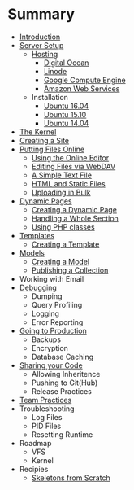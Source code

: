 # Summary

* [Introduction](README.md)
* [Server Setup](server_setup/README.md)
    * [Hosting](server_setup/hosting/README.md)
        * [Digital Ocean](server_setup/hosting/digital_ocean.md)
        * [Linode](server_setup/hosting/linode.md)
        * [Google Compute Engine](server_setup/hosting/gce.md)
        * [Amazon Web Services](server_setup/hosting/aws.md)
    * Installation
        * [Ubuntu 16.04](server_setup/installation/ubuntu-1604.md)
        * [Ubuntu 15.10](server_setup/installation/ubuntu-1510.md)
        * [Ubuntu 14.04](server_setup/installation/ubuntu-1404.md)
* [The Kernel](kernel/README.md)
* [Creating a Site](creating_a_site/README.md)
* [Putting Files Online](publishing/README.md)
    * [Using the Online Editor](publishing/online_editor.md)
    * [Editing Files via WebDAV](publishing/publishing/webdav.md)
    * [A Simple Text File](publishing/text.md)
    * [HTML and Static Files](publishing/static_files.md)
    * [Uploading in Bulk](publishing/pushinging/uploading.md)
* [Dynamic Pages](dynamic_pages/README.md)
    * [Creating a Dynamic Page](dynamic_pages/creating.md)
    * [Handling a Whole Section](dynamic_pages/sections.md)
    * [Using PHP classes](dynamic_pages/php_classes.md)
* [Templates](templates/README.md)
    * [Creating a Template](templates/creating.md)
* [Models](models/README.md)
    * [Creating a Model](models/creating.md)
    * [Publishing a Collection](models/collection.md)
* Working with Email
* [Debugging](debugging/README.md)
    * Dumping
    * Query Profiling
    * Logging
    * Error Reporting
* [Going to Production](production/README.md)
    * Backups
    * Encryption
    * Database Caching
* [Sharing your Code](sharing/README.md)
    * Allowing Inheritence
    * Pushing to Git\(Hub\)
    * Release Practices
* [Team Practices](teams/README.md)
* Troubleshooting
    * Log Files
    * PID Files
    * Resetting Runtime
* Roadmap
    * VFS
    * Kernel
* Recipies
    * [Skeletons from Scratch](skeletons-from-scratch.md)

